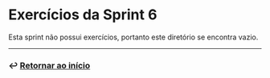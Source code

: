 # Exercícios da Sprint 6
Esta sprint não possui exercícios, portanto este diretório se encontra vazio.

___

### ↩️ [Retornar ao início](../../README.md)